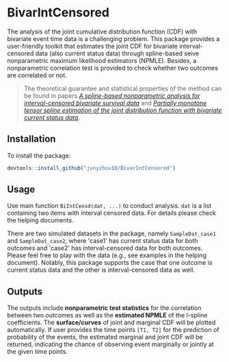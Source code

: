 # BivarIntCensored

The analysis of the joint cumulative distribution function (CDF) with bivariate event time data is a challenging problem. This package provides a user-friendly toolkit that estimates the joint CDF for bivariate interval-censored data (also current status data) through spline-based seive nonparametric maximum likelihood estimators (NPMLE). Besides, a nonparametric correlation test is provided to check whether two outcomes are correlated or not.

> The theoretical guarantee and statistical properties of the method can be found in papers [*A spline-based nonparametric analysis for interval-censored bivariate survival data*](http://www3.stat.sinica.edu.tw/ss_newpaper/SS-2019-0296_na.pdf) and [*Partially monotone tensor spline estimation of the joint distribution function with bivariate current status data*](https://projecteuclid.org/journals/annals-of-statistics/volume-40/issue-3/Partially-monotone-tensor-spline-estimation-of-the-joint-distribution-function/10.1214/12-AOS1016.full).

## Installation
To install the package: 
```r
devtools::install_github("junyzhou10/BivarIntCensored")
```

## Usage
Use main function `BiIntCensd(dat, ...)` to conduct analysis. `dat` is a list containing two items with interval censored data. For details please check the helping documents.

There are two simulated datasets in the package, namely `SampleDat_case1` and `SampleDat_case2`, where 'case1' has current status data for both outcomes and 'case2' has interval-censored data for both outcomes. Please feel free to play with the data (e.g., see examples in the helping document). Notably, this package supports the case that one outcome is current status data and the other is interval-censored data as well. 

## Outputs
The outputs include **nonparametric test statistics** for the correlation between two outcomes as well as the **estimated NPMLE** of the I-spline coefficients. The **surface/curves** of joint and marginal CDF will be plotted automatically. If user provides the time points `[T1, T2]` for the prediction of probability of the events, the estimated marginal and joint CDF will be returned, indicating the chance of observing event marginally or jointly at the given time points.
